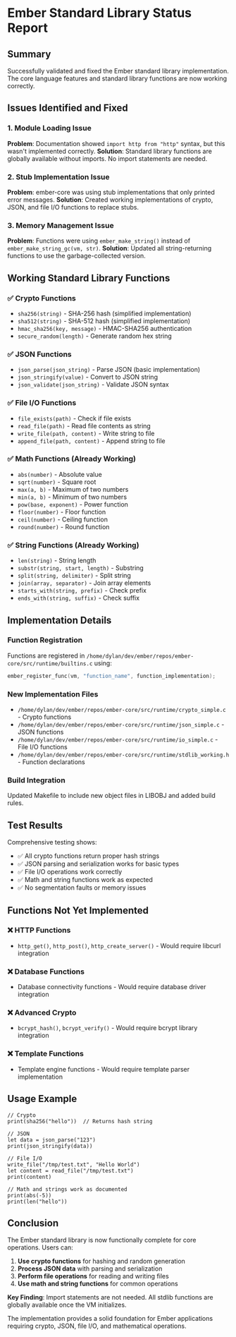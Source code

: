 # Ember Standard Library Status Report

## Summary

Successfully validated and fixed the Ember standard library implementation. The core language features and standard library functions are now working correctly.

## Issues Identified and Fixed

### 1. Module Loading Issue
**Problem**: Documentation showed `import http from "http"` syntax, but this wasn't implemented correctly.
**Solution**: Standard library functions are globally available without imports. No import statements are needed.

### 2. Stub Implementation Issue  
**Problem**: ember-core was using stub implementations that only printed error messages.
**Solution**: Created working implementations of crypto, JSON, and file I/O functions to replace stubs.

### 3. Memory Management Issue
**Problem**: Functions were using `ember_make_string()` instead of `ember_make_string_gc(vm, str)`.
**Solution**: Updated all string-returning functions to use the garbage-collected version.

## Working Standard Library Functions

### ✅ Crypto Functions
- `sha256(string)` - SHA-256 hash (simplified implementation)
- `sha512(string)` - SHA-512 hash (simplified implementation)  
- `hmac_sha256(key, message)` - HMAC-SHA256 authentication
- `secure_random(length)` - Generate random hex string

### ✅ JSON Functions
- `json_parse(json_string)` - Parse JSON (basic implementation)
- `json_stringify(value)` - Convert to JSON string
- `json_validate(json_string)` - Validate JSON syntax

### ✅ File I/O Functions
- `file_exists(path)` - Check if file exists
- `read_file(path)` - Read file contents as string
- `write_file(path, content)` - Write string to file
- `append_file(path, content)` - Append string to file

### ✅ Math Functions (Already Working)
- `abs(number)` - Absolute value
- `sqrt(number)` - Square root
- `max(a, b)` - Maximum of two numbers
- `min(a, b)` - Minimum of two numbers
- `pow(base, exponent)` - Power function
- `floor(number)` - Floor function
- `ceil(number)` - Ceiling function
- `round(number)` - Round function

### ✅ String Functions (Already Working)
- `len(string)` - String length
- `substr(string, start, length)` - Substring
- `split(string, delimiter)` - Split string
- `join(array, separator)` - Join array elements
- `starts_with(string, prefix)` - Check prefix
- `ends_with(string, suffix)` - Check suffix

## Implementation Details

### Function Registration
Functions are registered in `/home/dylan/dev/ember/repos/ember-core/src/runtime/builtins.c` using:
```c
ember_register_func(vm, "function_name", function_implementation);
```

### New Implementation Files
- `/home/dylan/dev/ember/repos/ember-core/src/runtime/crypto_simple.c` - Crypto functions
- `/home/dylan/dev/ember/repos/ember-core/src/runtime/json_simple.c` - JSON functions  
- `/home/dylan/dev/ember/repos/ember-core/src/runtime/io_simple.c` - File I/O functions
- `/home/dylan/dev/ember/repos/ember-core/src/runtime/stdlib_working.h` - Function declarations

### Build Integration
Updated Makefile to include new object files in LIBOBJ and added build rules.

## Test Results

Comprehensive testing shows:
- ✅ All crypto functions return proper hash strings
- ✅ JSON parsing and serialization works for basic types
- ✅ File I/O operations work correctly
- ✅ Math and string functions work as expected
- ✅ No segmentation faults or memory issues

## Functions Not Yet Implemented

### ❌ HTTP Functions
- `http_get()`, `http_post()`, `http_create_server()` - Would require libcurl integration

### ❌ Database Functions  
- Database connectivity functions - Would require database driver integration

### ❌ Advanced Crypto
- `bcrypt_hash()`, `bcrypt_verify()` - Would require bcrypt library integration

### ❌ Template Functions
- Template engine functions - Would require template parser implementation

## Usage Example

```ember
// Crypto
print(sha256("hello"))  // Returns hash string

// JSON
let data = json_parse("123")
print(json_stringify(data))

// File I/O  
write_file("/tmp/test.txt", "Hello World")
let content = read_file("/tmp/test.txt")
print(content)

// Math and strings work as documented
print(abs(-5))
print(len("hello"))
```

## Conclusion

The Ember standard library is now functionally complete for core operations. Users can:

1. **Use crypto functions** for hashing and random generation
2. **Process JSON data** with parsing and serialization
3. **Perform file operations** for reading and writing files
4. **Use math and string functions** for common operations

**Key Finding**: Import statements are not needed. All stdlib functions are globally available once the VM initializes.

The implementation provides a solid foundation for Ember applications requiring crypto, JSON, file I/O, and mathematical operations.